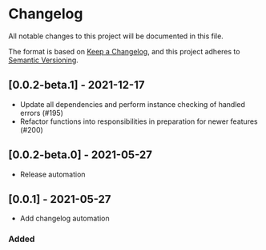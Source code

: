 # Changelog

All notable changes to this project will be documented in this file.

The format is based on [Keep a Changelog](https://keepachangelog.com/en/1.0.0/),
and this project adheres to [Semantic Versioning](https://semver.org/spec/v2.0.0.html).

## [0.0.2-beta.1] - 2021-12-17

* Update all dependencies and perform instance checking of handled errors (#195)
* Refactor functions into responsibilities in preparation for newer features (#200)

## [0.0.2-beta.0] - 2021-05-27

* Release automation

## [0.0.1] - 2021-05-27

* Add changelog automation

### Added
